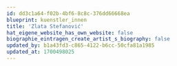 ```yaml
---
id: dd3c1a64-f02b-4bf6-8c8c-376dd66668ea
blueprint: kuenstler_innen
title: 'Zlata Stefanović'
hat_eigene_website_has_own_website: false
biographie_eintragen_create_artist_s_biography: false
updated_by: b1a43fd3-c865-4122-b6cc-50cfa81a1985
updated_at: 1700498025
---
```


